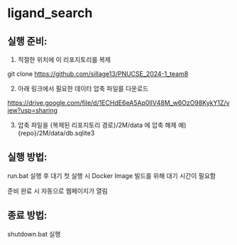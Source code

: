 ﻿# ligand_search

## 실행 준비:
1. 적절한 위치에 이 리포지토리를 복제

git clone https://github.com/sillage13/PNUCSE_2024-1_team8

2. 아래 링크에서 필요한 데이터 압축 파일를 다운로드

https://drive.google.com/file/d/1ECHdE6eA5Ap0lIV48M_w6OzO98KykY1Z/view?usp=sharing

3. 압축 파일을 {복제된 리포지토리 경로}/2M/data 에 압축 해제
예) {repo}/2M/data/db.sqlite3

## 실행 방법:

run.bat 실행 후 대기
첫 실행 시 Docker Image 빌드를 위해 대기 시간이 필요함

준비 완료 시 자동으로 웹페이지가 열림

## 종료 방법:

shutdown.bat 실행
